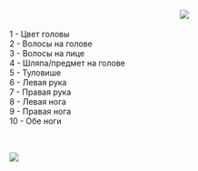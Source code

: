 1 - Цвет головы               <br>
2 - Волосы на голове          <br>
3 - Волосы на лице            <br>
4 - Шляпа/предмет на голове   <br>
5 - Туловише                  <br>
6 - Левая рука                <br>
7 - Правая рука               <br>
8 - Левая нога                <br>
9 - Правая нога               <br>
10 - Обе ноги                 <br>
                              <br> <div style="position: relative; top: -235px; left: 300px;"> <img src="https://psv4.userapi.com/c237231/u244767555/docs/d36/89b62a6712de/Sprite-0040.gif?extra=WC9qWJWQhAmz-Z3X0amVJ1quUGMPT5tDnY1APX-wxhe-4CXxHcCZ508DYIYVYBo1fFNeYCAcYH_6aRmY68RFg_n9GghjFLSzhTNxf23adMaGwCl539BWuqf-1E7fVVcKcYVzbNV8d-OoTwrbCkwvSsw"> </div>
<img src="https://sun9-42.userapi.com/impg/pkbBy42MeGniMoJJfuV28KauPGv_q7CY9j3-Vw/u5-y1GretJs.jpg?size=1376x373&quality=96&sign=351e22df0828d08142f1a683f2b04c8b&type=album">
                              <br>





